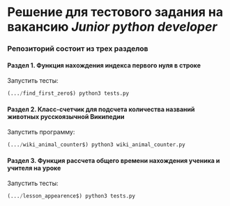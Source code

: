 # Решение для тестового задания на вакансию _Junior python developer_

### Репозиторий состоит из трех разделов

#### Раздел 1. Функция нахождения индекса первого нуля в строке

Запустить тесты:
```python
(.../find_first_zero$) python3 tests.py
```

#### Раздел 2. Класс-счетчик для подсчета количества названий животных русскоязычной Википедии

Запустить программу:
```python
(.../wiki_animal_counter$) python3 wiki_animal_counter.py
```

#### Раздел 3. Функция рассчета общего времени нахождения ученика и учителя на уроке

Запустить тесты:
```python
(.../lesson_appearence$) python3 tests.py
```

